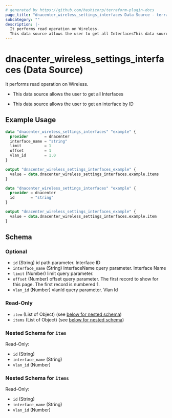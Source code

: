 ```yaml
---
# generated by https://github.com/hashicorp/terraform-plugin-docs
page_title: "dnacenter_wireless_settings_interfaces Data Source - terraform-provider-dnacenter"
subcategory: ""
description: |-
  It performs read operation on Wireless.
  This data source allows the user to get all InterfacesThis data source allows the user to get an interface by ID
---
```


# dnacenter_wireless_settings_interfaces (Data Source)

It performs read operation on Wireless.

- This data source allows the user to get all Interfaces

- This data source allows the user to get an interface by ID

## Example Usage

```terraform
data "dnacenter_wireless_settings_interfaces" "example" {
  provider       = dnacenter
  interface_name = "string"
  limit          = 1
  offset         = 1
  vlan_id        = 1.0
}

output "dnacenter_wireless_settings_interfaces_example" {
  value = data.dnacenter_wireless_settings_interfaces.example.items
}

data "dnacenter_wireless_settings_interfaces" "example" {
  provider = dnacenter
  id       = "string"
}

output "dnacenter_wireless_settings_interfaces_example" {
  value = data.dnacenter_wireless_settings_interfaces.example.item
}
```

<!-- schema generated by tfplugindocs -->
## Schema

### Optional

- `id` (String) id path parameter. Interface ID
- `interface_name` (String) interfaceName query parameter. Interface Name
- `limit` (Number) limit query parameter.
- `offset` (Number) offset query parameter. The first record to show for this page. The first record is numbered 1.
- `vlan_id` (Number) vlanId query parameter. Vlan Id

### Read-Only

- `item` (List of Object) (see [below for nested schema](#nestedatt--item))
- `items` (List of Object) (see [below for nested schema](#nestedatt--items))

<a id="nestedatt--item"></a>
### Nested Schema for `item`

Read-Only:

- `id` (String)
- `interface_name` (String)
- `vlan_id` (Number)


<a id="nestedatt--items"></a>
### Nested Schema for `items`

Read-Only:

- `id` (String)
- `interface_name` (String)
- `vlan_id` (Number)
